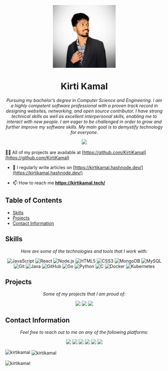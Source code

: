 <p align="center">
  <img src="KirtiKamal.jpg" width="200" height="200" alt="Logo">
</p>

<h1 align="center">Kirti Kamal</h1>

<p align="center">
  <em>Pursuing my bachelor’s degree in Computer Science and Engineering. I am a highly competent software professional with a proven track record in designing websites, networking, and open source contributor. I have strong technical skills as well as excellent interpersonal skills, enabling me to interact with new people. I am eager to be challenged in order to grow and further improve my software skills. My main goal is to demystify technology for everyone.</em>
</p>

<p align="center">
  <a href="https://kirtikamal.tech/" target="_blank"><img src="https://img.shields.io/badge/View%20My%20Profile-9cf?style=for-the-badge"></a>
</p>

👨‍💻 All of my projects are available at [https://github.com/KirtiKamal](https://github.com/KirtiKamal)

- 📝 I regularly write articles on [https://kirtikamal.hashnode.dev/](https://kirtikamal.hashnode.dev/)

- 📫 How to reach me **https://kirtikamal.tech/**
## Table of Contents

- [Skills](#skills)
- [Projects](#projects)
- [Contact Information](#contact-information)

## Skills

<p align="center">
  <em>Here are some of the technologies and tools that I work with:</em>
</p>

<p align="center">
  <img src="https://img.shields.io/badge/JavaScript-F7DF1E?style=for-the-badge&logo=javascript&logoColor=black" alt="JavaScript">
  <img src="https://img.shields.io/badge/React-61DAFB?style=for-the-badge&logo=react&logoColor=black" alt="React">
  <img src="https://img.shields.io/badge/Node.js-43853D?style=for-the-badge&logo=node.js&logoColor=white" alt="Node.js">
  <img src="https://img.shields.io/badge/HTML5-E34F26?style=for-the-badge&logo=html5&logoColor=white" alt="HTML5">
  <img src="https://img.shields.io/badge/CSS3-1572B6?style=for-the-badge&logo=css3&logoColor=white" alt="CSS3">
  <img src="https://img.shields.io/badge/MongoDB-4EA94B?style=for-the-badge&logo=mongodb&logoColor=white" alt="MongoDB">
  <img src="https://img.shields.io/badge/MySQL-00000F?style=for-the-badge&logo=mysql&logoColor=white" alt="MySQL">
  <img src="https://img.shields.io/badge/Git-F05032?style=for-the-badge&logo=git&logoColor=white" alt="Git">
  <!-- give same aboove as  java -->
    <img src="https://img.shields.io/badge/Java-007396?style=for-the-badge&logo=java&logoColor=white" alt="Java">
    <!-- give same aboove as  github -->
    <img src="https://img.shields.io/badge/GitHub-100000?style=for-the-badge&logo=github&logoColor=white" alt="GitHub">
    <!-- give same aboove as  golang -->
    <img src="https://img.shields.io/badge/Go-00ADD8?style=for-the-badge&logo=go&logoColor=white" alt="Go">
    <!-- give same aboove as  python -->
    <img src="https://img.shields.io/badge/Python-3776AB?style=for-the-badge&logo=python&logoColor=white" alt="Python">
    <!-- give same aboove as  c -->
    <img src="https://img.shields.io/badge/C-00599C?style=for-the-badge&logo=c&logoColor=white" alt="C">
    <!-- give same aboove as  docker-->
    <img src="https://img.shields.io/badge/Docker-2CA5E0?style=for-the-badge&logo=docker&logoColor=white" alt="Docker">
    <!-- give same aboove as  kubernetes -->
    <img src="https://img.shields.io/badge/Kubernetes-326CE5?style=for-the-badge&logo=kubernetes&logoColor=white" alt="Kubernetes">

</p>

## Projects
<!-- fetch my projects from my github repo and display them here git hub link https://github.com/KirtiKamal -->


<p align="center">
  <em>Some of my projects that I am proud of:</em>
</p>

<p align="center">
  <a href="https://github.com/KirtiKamal/Weather-App " target="_blank"><img src="https://img.shields.io/badge/Project%201-9cf?style=for-the-badge"></a>
    <a href="https://github.com/KirtiKamal/DiceGame " target="_blank"><img src="https://img.shields.io/badge/Project%202-9cf?style=for-the-badge"></a>
    <a href="https://github.com/KirtiKamal/ACM-StudentChapter " target="_blank"><img src="https://img.shields.io/badge/Project%203-9cf?style=for-the-badge"></a>
    <!-- <a href=" " target="_blank"><img src="https://img.shields.io/badge/Project%204-9cf?style=for-the-badge"></a>
    <a href=" " target="_blank"><img src="https://img.shields.io/badge/Project%205-9cf?style=for-the-badge"></a> -->

</p>


## Contact Information

<p align="center">
  <em>Feel free to reach out to me on any of the following platforms:</em>
</p>

<p align="center">
  <a href="[Insert your GitHub profile URL]" target="_blank"><img src="https://img.shields.io/badge/GitHub-100000?style=for-the-badge&logo=github&logoColor=white"></a>
  <a href="[Insert your LinkedIn profile URL]" target="_blank"><img src="https://img.shields.io/badge/LinkedIn-0077B5?style=for-the-badge&logo=linkedin&logoColor=white"></a>
  <a href="[Insert your email address]" target="_blank"><img src="https://img.shields.io/badge/Email-D14836
?style=for-the-badge&logo=gmail&logoColor=white"></a>
<!-- give the same as above for twitter -->
  <a href="[Insert your Twitter profile URL]" target="_blank"><img src="https://img.shields.io/badge/Twitter-1DA1F2?style=for-the-badge&logo=twitter&logoColor=white"></a>
<!-- give the same as above for hashnode -->
    <a href="[Insert your Hashnode profile URL]" target="_blank"><img src="https://img.shields.io/badge/Hashnode-2962FF?style=for-the-badge&logo=hashnode&logoColor=white"></a>
<!-- give the same as above for stackoverflow -->
    <a href="[Insert your StackOverflow profile URL]" target="_blank"><img src="https://img.shields.io/badge/StackOverflow-FE7A16?style=for-the-badge&logo=stackoverflow&logoColor=white"></a>

</p>

<p><img align="left" src="https://github-readme-stats.vercel.app/api/top-langs?username=kirtikamal&show_icons=true&locale=en&layout=compact" alt="kirtikamal" /></p>

<p>&nbsp;<img align="center" src="https://github-readme-stats.vercel.app/api?username=kirtikamal&show_icons=true&locale=en" alt="kirtikamal" /></p>

<p><img align="center" src="https://github-readme-streak-stats.herokuapp.com/?user=kirtikamal&" alt="kirtikamal" /></p>
